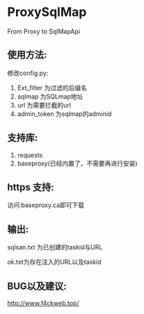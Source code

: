 # ProxySqlMap

From Proxy to SqlMapApi

## 使用方法:

修改config.py:
1. Ext_filter 为过滤的后缀名
2. sqlmap 为SQLmap地址
3. url 为需要拦截的url
4. admin_token 为sqlmap的adminid

## 支持库:

1. requests
2. baseproxy(已经内置了，不需要再进行安装)

## https 支持:

访问:baseproxy.ca即可下载

## 输出:

sqlsan.txt 为已创建的taskid与URL

ok.txt为存在注入的URL以及taskid

## BUG以及建议:

http://www.f4ckweb.top/
